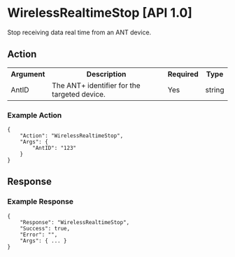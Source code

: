 # WirelessRealtimeStop [API 1.0]

Stop receiving data real time from an ANT device.

## Action

<table>
  <tr>
    <th>Argument</th>
    <th>Description</th>
    <th>Required</th>
    <th>Type</th>
  </tr>
  <tr>
    <td>AntID</td>
    <td>The ANT+ identifier for the targeted device.</td>
    <td>Yes</td>
    <td>string</td>
  </tr>
</table>

### Example Action

    {
        "Action": "WirelessRealtimeStop",
        "Args": {
            "AntID": "123"
        }
    }

## Response

### Example Response

    {
        "Response": "WirelessRealtimeStop",
        "Success": true,
        "Error": "",
        "Args": { ... }
    }